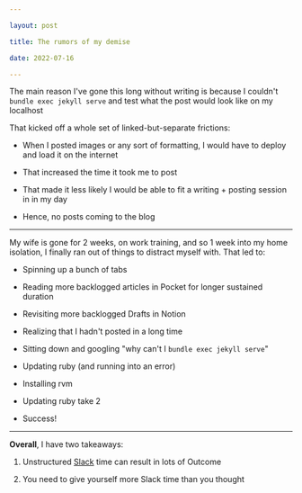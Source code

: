 ```yaml
---

layout: post

title: The rumors of my demise

date: 2022-07-16

---
```




The main reason I've gone this long without writing is because I couldn't `bundle exec jekyll serve` and test what the post would look like on my localhost



That kicked off a whole set of linked-but-separate frictions: 



* When I posted images or any sort of formatting, I would have to deploy and load it on the internet

* That increased the time it took me to post

* That made it less likely I would be able to fit a writing + posting session in in my day

* Hence, no posts coming to the blog

  



___



  

My wife is gone for 2 weeks, on work training, and so 1 week into my home isolation, I finally ran out of things to distract myself with. That led to:



* Spinning up a bunch of tabs

* Reading more backlogged articles in Pocket for longer sustained duration

* Revisiting more backlogged Drafts in Notion

* Realizing that I hadn't posted in a long time

* Sitting down and googling "why can't I `bundle exec jekyll serve`"

* Updating ruby (and running into an error)  

* Installing rvm

* Updating ruby take 2

* Success! 



------------



**Overall**, I have two takeaways:



1. Unstructured [Slack](https://thezvi.wordpress.com/2017/09/30/slack/) time can result in lots of Outcome

2. You need to give yourself more Slack time than you thought